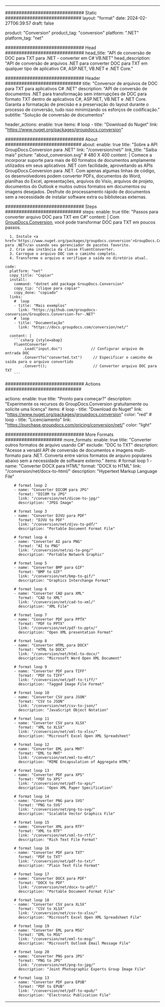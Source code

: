  
---
############################# Static ############################
layout: "format"
date: 2024-02-27T06:39:57
draft: false

product: "Conversion"
product_tag: "conversion"
platform: ".NET"
platform_tag: "net"

############################# Head #############################
head_title: "API de conversão de DOC para TXT para .NET - converter em C# VB.NET"
head_description: "API de conversão de arquivos .NET para converter DOC para TXT em qualquer tipo de aplicativo C#, ASP.NET, VB.NET e .NET Core."

############################# Header ############################
title: "Conversor de arquivos de DOC para TXT para aplicativos C# .NET" 
description: "API de conversão de documentos .NET para transformação sem interrupções de DOC para formato TXT dentro de aplicativos C#, ASP.NET, VB.NET e .NET Core. Garanta a formatação de precisão e a preservação do layout durante o processo de conversão, tudo isso minimizando os esforços de codificação." 
subtitle: "Solução de conversão de documentos" 

header_actions:
  enable: true
  items:
    #  loop
    - title: "Download do Nuget"
      link: "https://www.nuget.org/packages/groupdocs.conversion"


############################# About ############################
about:
    enable: true
    title: "Sobre a API GroupDocs.Conversion para .NET"
    link: "/conversion/net/"
    link_title: "Saiba mais"
    picture: "about_conversion.svg" # 480 X 400
    content: |
      Comece a incorporar suporte para mais de 60 formatos de documentos amplamente utilizados em seus aplicativos .NET com facilidade, aproveitando as APIs GroupDocs.Conversion para .NET. Com apenas algumas linhas de código, os desenvolvedores podem converter PDFs, documentos do Word, planilhas do Excel, apresentações, arquivos do Visio, arquivos de projeto, documentos do Outlook e muitos outros formatos em documentos ou imagens desejados. Desfrute do processamento rápido de documentos sem a necessidade de instalar software extra ou bibliotecas externas.


############################# Steps ############################
steps:
    enable: true
    title: "Passos para converter arquivo DOC para TXT em C#" 
    content: |
      Com <a href='https://products.groupdocs.com/conversion/net/'>GroupDocs.Conversion</a>, você pode transformar DOC para TXT em poucos passos.
      
      1. Instale <a href='https://www.nuget.org/packages/groupdocs.conversion'>GroupDocs.Conversion para .NET</a> usando seu gerenciador de pacotes favorito. 
      2. Crie uma instância da classe FluentConverter.  
      3. Carregue o arquivo DOC com o caminho completo. 
      4. Transforme o arquivo e verifique a saída no diretório atual. 
   
    code:
      platform: "net"
      copy_title: "Copiar"
      install:
        command: "dotnet add package GroupDocs.Conversion"
        copy_tip: "clique para copiar"
        copy_done: "copiado"
      links:
        #  loop
        - title: "Mais exemplos"
          link: "https://github.com/groupdocs-conversion/GroupDocs.Conversion-for-.NET"
        #  loop
        - title: "Documentação"
          link: "https://docs.groupdocs.com/conversion/net/"
          
      content: |
        ```csharp {style=abap}
        FluentConverter
            .Load("input.doc")             // Configurar arquivo de entrada DOC
            .ConvertTo("converted.txt")     // Especificar o caminho de saída para o arquivo convertido
            .Convert();                     // Converter arquivo DOC para TXT        
        ```            

############################# Actions ############################

actions:
  enable: true
  title: "Pronto para começar?"
  description: "Experimente os recursos do GroupDocs.Conversion gratuitamente ou solicite uma licença"
  items:
    #  loop
    - title: "Download do Nuget"
      link: "https://www.nuget.org/packages/groupdocs.conversion"
      color: "red"
        #  loop
    - title: "Licenciamento"
      link: "https://purchase.groupdocs.com/pricing/conversion/net/"
      color: "light"


############################# More Formats #####################
more_formats:
    enable: true
    title: "Converter outros formatos de arquivo usando C#"
    exclude: "DOC to TXT"
    description: "Acesse a versátil API de conversão de documentos e imagens multi-formato para .NET. Converta entre vários formatos de arquivo populares abaixo sem a necessidade de software externo."
    items: 
        # format loop 1
        - name: "Converter DOCX para HTML"
          format: "DOCX to HTML"
          link: "/conversion/net/docx-to-html/"
          description: "Hypertext Markup Language File" 

        # format loop 2
        - name: "Converter DICOM para JPG" 
          format: "DICOM to JPG"
          link: "/conversion/net/dicom-to-jpg/"
          description: "JPEG Image" 

        # format loop 3
        - name: "Converter DJVU para PDF"
          format: "DJVU to PDF"
          link: "/conversion/net/djvu-to-pdf/"
          description: "Portable Document Format File" 

        # format loop 4
        - name: "Converter AI para PNG"
          format: "AI to PNG"
          link: "/conversion/net/ai-to-png/"
          description: "Portable Network Graphic" 

        # format loop 5
        - name: "Converter BMP para GIF"
          format: "BMP to GIF"
          link: "/conversion/net/bmp-to-gif/"
          description: "Graphics Interchange Format"

        # format loop 6
        - name: "Converter CAD para XML"
          format: "CAD to XML"
          link: "/conversion/net/cad-to-xml/"
          description: "XML File"

        # format loop 7
        - name: "Converter PDF para PPTX"
          format: "PDF to PPTX"
          link: "/conversion/net/pdf-to-pptx/"
          description: "Open XML presentation Format"

        # format loop 8
        - name: "Converter HTML para DOCX"
          format: "HTML to DOCX"
          link: "/conversion/net/html-to-docx/"
          description: "Microsoft Word Open XML Document"

        # format loop 9
        - name: "Converter PDF para TIFF"
          format: "PDF to TIFF"
          link: "/conversion/net/pdf-to-tiff/"
          description: "Tagged Image File Format" 

        # format loop 10
        - name: "Converter CSV para JSON" 
          format: "CSV to JSON"
          link: "/conversion/net/csv-to-json/"
          description: "JavaScript Object Notation" 

        # format loop 11
        - name: "Converter CSV para XLSX" 
          format: "XML to XLSX"
          link: "/conversion/net/xml-to-xlsx/"
          description: "Microsoft Excel Open XML Spreadsheet"  
          
        # format loop 12
        - name: "Converter EML para MHT"
          format: "EML to MHT"
          link: "/conversion/net/eml-to-mht/"
          description: "MIME Encapsulation of Aggregate HTML"  
              
        # format loop 13
        - name: "Converter PDF para XPS"
          format: "PDF to XPS"
          link: "/conversion/net/pdf-to-xps/"
          description: "Open XML Paper Specification" 
          
        # format loop 14
        - name: "Converter PNG para SVG"
          format: "PNG to SVG"
          link: "/conversion/net/png-to-svg/"
          description: "Scalable Vector Graphics File" 
          
        # format loop 15
        - name: "Converter XML para RTF"
          format: "XML to RTF"
          link: "/conversion/net/xml-to-rtf/"
          description: "Rich Text File Format"
          
        # format loop 16
        - name: "Converter PDF para TXT"
          format: "PDF to TXT"
          link: "/conversion/net/pdf-to-txt/"
          description: "Plain Text File Format"              
        
        # format loop 17
        - name: "Converter DOCX para PDF"
          format: "DOCX to PDF"
          link: "/conversion/net/docx-to-pdf/"
          description: "Portable Document Format File"
 
        # format loop 18
        - name: "Converter CSV para XLSX"
          format: "CSV to XLSX"
          link: "/conversion/net/csv-to-xlsx/"
          description: "Microsoft Excel Open XML Spreadsheet File"
 
        # format loop 19
        - name: "Converter EML para MSG"
          format: "EML to MSG"
          link: "/conversion/net/eml-to-msg/"
          description: "Microsoft Outlook Email Message File"

        # format loop 20
        - name: "Converter PNG para JPG"
          format: "PNG to JPG"
          link: "/conversion/net/png-to-jpg/"
          description: "Joint Photographic Experts Group Image File"

        # format loop 13
        - name: "Converter PDF para EPUB"
          format: "PDF to EPUB"
          link: "/conversion/net/pdf-to-epub/"
          description: "Electronic Publication File"

---
